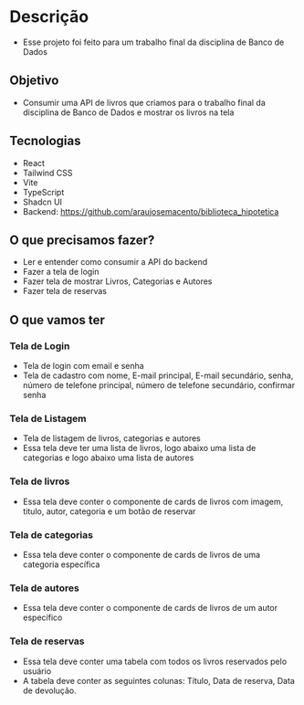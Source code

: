 # Descrição
- Esse projeto foi feito para um trabalho final da disciplina de Banco de Dados

## Objetivo
- Consumir uma API de livros que criamos para o trabalho final da disciplina de Banco de Dados e mostrar os livros na tela

## Tecnologias
- React
- Tailwind CSS
- Vite
- TypeScript
- Shadcn UI
- Backend: https://github.com/araujosemacento/biblioteca_hipotetica

## O que precisamos fazer?
- Ler e entender como consumir a API do backend
- Fazer a tela de login
- Fazer tela de mostrar Livros, Categorias e Autores
- Fazer tela de reservas

## O que vamos ter
### Tela de Login
- Tela de login com email e senha
- Tela de cadastro com nome, E-mail principal, E-mail secundário, senha, número de telefone principal, número de telefone secundário, confirmar senha
### Tela de Listagem
- Tela de listagem de livros, categorias e autores
- Essa tela deve ter uma lista de livros, logo abaixo uma lista de categorias e logo abaixo uma lista de autores
### Tela de livros
- Essa tela deve conter o componente de cards de livros com imagem, titulo, autor, categoria e um botão de reservar
### Tela de categorias
- Essa tela deve conter o componente de cards de livros de uma categoria específica
### Tela de autores
- Essa tela deve conter o componente de cards de livros de um autor específico
### Tela de reservas
- Essa tela deve conter uma tabela com todos os livros reservados pelo usuário
- A tabela deve conter as seguintes colunas: Título, Data de reserva, Data de devolução.